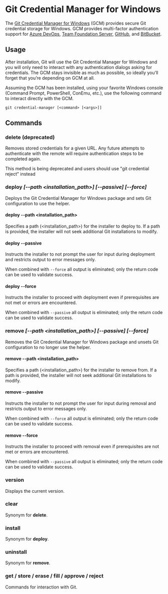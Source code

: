 # Git Credential Manager for Windows

The [Git Credential Manager for Windows](https://github.com/Microsoft/Git-Credential-Manager-for-Windows) (GCM) provides secure Git credential storage for Windows.
GCM provides multi-factor authentication support for [Azure DevOps](https://dev.azure.com/), [Team Foundation Server](https://www.visualstudio.com/en-us/products/tfs-overview-vs.aspx), [GitHub](https://github.com/), and [BitBucket](https://bitbucket.org).

## Usage

After installation, Git will use the Git Credential Manager for Windows and you will only need to interact with any authentication dialogs asking for credentials.
The GCM stays invisible as much as possible, so ideally you’ll forget that you’re depending on GCM at all.

Assuming the GCM has been installed, using your favorite Windows console (Command Prompt, PowerShell, ConEmu, etc.), use the following command to interact directly with the GCM.

```shell
git credential-manager [<command> [<args>]]
```

## Commands

### delete (deprecated)

Removes stored credentials for a given URL.
Any future attempts to authenticate with the remote will require authentication steps to be completed again.

This method is being deprecated and users should use "git credential reject" instead

### deploy _\[--path \<installation_path\>\] \[--passive\] \[--force\]_

Deploys the Git Credential Manager for Windows package and sets Git configuration to use the helper.

#### deploy --path \<installation_path\>

Specifies a path (\<installation_path\>) for the installer to deploy to.
If a path is provided, the installer will not seek additional Git installations to modify.

#### deploy --passive

Instructs the installer to not prompt the user for input during deployment and restricts output to error messages only.

When combined with `--force` all output is eliminated; only the return code can be used to validate success.

#### deploy --force

Instructs the installer to proceed with deployment even if prerequisites are not met or errors are encountered.

When combined with `--passive` all output is eliminated; only the return code can be used to validate success.

### remove _\[--path \<installation_path\>\] \[--passive\] \[--force\]_

Removes the Git Credential Manager for Windows package and unsets Git configuration to no longer use the helper.

#### remove --path \<installation_path\>

Specifies a path (\<installation_path\>) for the installer to remove from.
If a path is provided, the installer will not seek additional Git installations to modify.

#### remove --passive

Instructs the installer to not prompt the user for input during removal and restricts output to error messages only.

When combined with `--force` all output is eliminated; only the return code can be used to validate success.

#### remove --force

Instructs the installer to proceed with removal even if prerequisites are not met or errors are encountered.

When combined with `--passive` all output is eliminated; only the return code can be used to validate success.

### version

Displays the current version.

### clear

Synonym for **delete**.

### install

Synonym for **deploy**.

### uninstall

Synonym for **remove**.

### get / store / erase / fill / approve / reject

Commands for interaction with Git.
